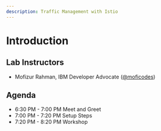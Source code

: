 ```yaml
---
description: Traffic Management with Istio
---
```


# Introduction

## Lab Instructors

* Mofizur Rahman, IBM Developer Advocate \([@moficodes](https://twitter.com/moficodes)\)

## Agenda

* 6:30 PM - 7:00 PM Meet and Greet
* 7:00 PM - 7:20 PM Setup Steps
* 7:20 PM - 8:20 PM Workshop
